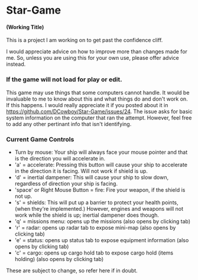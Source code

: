 ﻿# Star-Game
#### (Working Title)
This is a project I am working on to get past the confidence cliff.

I would appreciate advice on how to improve more than changes made for me. 
So, unless you are using this for your own use, please offer advice instead.

### If the game will not load for play or edit. 
This game may use things that some computers cannot handle. It would be invaluable to me to know about this and what things do and don't work on. If this happens. I would really appreciate it if you posted about it in https://github.com/DCowboy/Star-Game/issues/24. The issue asks for basic system information on the computer that ran the attempt. However, feel free to add any other pertinant info that isn't identifying.

### Current Game Controls
- Turn by mouse: Your ship will always face your mouse pointer and that is the direction you will accelerate in.
- 'a' = accelerate: Pressing this button will cause your ship to accelerate in the direction it is facing. Will not work if shield is up.
- 'd' = inertial dampener: This will cause your ship to slow down, regardless of direction your ship is facing.
- 'space' or Right Mouse Button = fire: Fire your weapon, if the shield is not up.
- 's' = shields: This will put up a barrier to protect your health points, (when they're implemented.) However, engines and weapons will not work while the shield is up; inertial dampener does though.
- 'q' = missions menu: opens up the missions (also opens by clicking tab)
- 'r' = radar: opens up radar tab to expose mini-map (also opens by clicking tab)
- 'e' = status: opens up status tab to expose equipment information (also opens by clicking tab)
- 'c' = cargo: opens up cargo hold tab to expose cargo hold (items holding) (also opens by clicking tab)

These are subject to change, so refer here if in doubt. 
